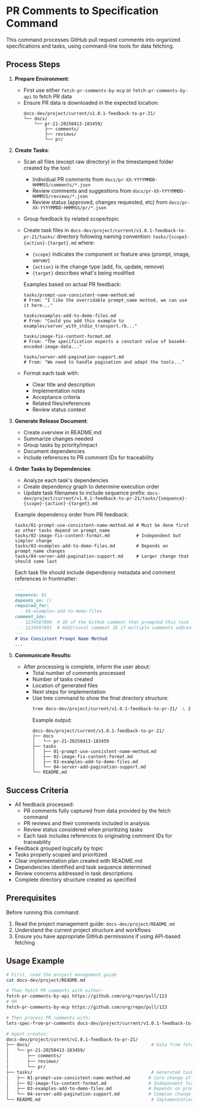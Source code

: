 <!-- Read the project management guide first: docs-dev/project/README.md -->
# PR Comments to Specification Command

This command processes GitHub pull request comments into organized specifications and tasks, using command-line tools for data fetching.

## Process Steps

1. **Prepare Environment**:
   - First use either `fetch-pr-comments-by-mcp` or `fetch-pr-comments-by-api` to fetch PR data
   - Ensure PR data is downloaded in the expected location:
     ```
     docs-dev/project/current/v1.0.1-feedback-to-pr-21/
     └── docs/
         └── pr-21-20250413-183459/
             ├── comments/
             ├── reviews/
             └── pr/
     ```

2. **Create Tasks**:
   - Scan all files (except raw directory) in the timestamped folder created by the tool:
     - Individual PR comments from `docs/pr-XX-YYYYMMDD-HHMMSS/comments/*.json`
     - Review comments and suggestions from `docs/pr-XX-YYYYMMDD-HHMMSS/reviews/*.json`
     - Review status (approved, changes requested, etc) from `docs/pr-XX-YYYYMMDD-HHMMSS/pr/*.json`
   - Group feedback by related scope/topic
   - Create task files in `docs-dev/project/current/v1.0.1-feedback-to-pr-21/tasks/` directory following naming convention:
     `tasks/{scope}-{action}-{target}.md` where:
       - `{scope}` indicates the component or feature area (prompt, image, server)
       - `{action}` is the change type (add, fix, update, remove)
       - `{target}` describes what's being modified

     Examples based on actual PR feedback:
     ```
     tasks/prompt-use-consistent-name-method.md
     # From: "I like the overridable prompt_name method, we can use it here..."

     tasks/examples-add-to-demo-files.md
     # From: "Could you add this example to examples/server_with_stdio_transport.rb..."

     tasks/image-fix-content-format.md
     # From: "The specification expects a constant value of base64-encoded-image-data..."

     tasks/server-add-pagination-support.md
     # From: "We need to handle pagination and adapt the tools..."
     ```
   - Format each task with:
     - Clear title and description
     - Implementation notes
     - Acceptance criteria
     - Related files/references
     - Review status context

3. **Generate Release Document**:
   - Create overview in README.md
   - Summarize changes needed
   - Group tasks by priority/impact
   - Document dependencies
   - Include references to PR comment IDs for traceability

4. **Order Tasks by Dependencies**:
   - Analyze each task's dependencies
   - Create dependency graph to determine execution order
   - Update task filenames to include sequence prefix: `docs-dev/project/current/v1.0.1-feedback-to-pr-21/tasks/{sequence}-{scope}-{action}-{target}.md`

   Example dependency order from PR feedback:
   ```
   tasks/01-prompt-use-consistent-name-method.md # Must be done first as other tasks depend on prompt_name
   tasks/02-image-fix-content-format.md          # Independent but simpler change
   tasks/03-examples-add-to-demo-files.md        # Depends on prompt_name changes
   tasks/04-server-add-pagination-support.md     # Larger change that should come last
   ```

   Each task file should include dependency metadata and comment references in frontmatter:
   ```md
   ---
   sequence: 01
   depends_on: []
   required_for:
     - 03-examples-add-to-demo-files
   comment_ids:
     - 1234567890  # ID of the GitHub comment that prompted this task
     - 1234567891  # Additional comment ID if multiple comments address the same issue
   ---
   # Use Consistent Prompt Name Method
   ...
   ```
5. **Communicate Results**:
   - After processing is complete, inform the user about:
     - Total number of comments processed
     - Number of tasks created
     - Location of generated files
     - Next steps for implementation
     - Use tree command to show the final directory structure:
       ```bash
       tree docs-dev/project/current/v1.0.1-feedback-to-pr-21/ -L 2
       ```
       Example output:
       ```
       docs-dev/project/current/v1.0.1-feedback-to-pr-21/
       ├── docs
       │   └── pr-21-20250413-183459
       ├── tasks
       │   ├── 01-prompt-use-consistent-name-method.md
       │   ├── 02-image-fix-content-format.md
       │   ├── 03-examples-add-to-demo-files.md
       │   └── 04-server-add-pagination-support.md
       └── README.md
       ```

## Success Criteria

- All feedback processed:
  - PR comments fully captured from data provided by the fetch command
  - PR reviews and their comments included in analysis
  - Review status considered when prioritizing tasks
  - Each task includes references to originating comment IDs for traceability
- Feedback grouped logically by topic
- Tasks properly scoped and prioritized
- Clear implementation plan created with README.md
- Dependencies identified and task sequence determined
- Review concerns addressed in task descriptions
- Complete directory structure created as specified

## Prerequisites

Before running this command:

1. Read the project management guide: `docs-dev/project/README.md`
2. Understand the current project structure and workflows
3. Ensure you have appropriate GitHub permissions if using API-based fetching
## Usage Example

```bash
# First, read the project management guide
cat docs-dev/project/README.md

# Then fetch PR comments with either:
fetch-pr-comments-by-api https://github.com/org/repo/pull/123
# OR
fetch-pr-comments-by-mcp https://github.com/org/repo/pull/123

# Then process PR comments with:
lets-spec-from-pr-comments docs-dev/project/current/v1.0.1-feedback-to-pr-21/

# Agent creates:
docs-dev/project/current/v1.0.1-feedback-to-pr-21/
├── docs/                                              # Data from fetch command
│   └── pr-21-20250413-183459/
│       ├── comments/
│       ├── reviews/
│       └── pr/
├── tasks/                                             # Generated task files
│   ├── 01-prompt-use-consistent-name-method.md       # Core change affecting other tasks
│   ├── 02-image-fix-content-format.md                # Independent formatting fix
│   ├── 03-examples-add-to-demo-files.md              # Depends on prompt_name implementation
│   └── 04-server-add-pagination-support.md           # Complex change to come last
└── README.md                                          # Implementation overview
```
